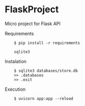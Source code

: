 # FlaskProject
Micro project for Flask API

Requirements


```
    $ pip install -r requirements
```


```
    sqlite3
```

Instalation
```
    $ sqlite3 databases/store.db
    >> .databases
    >> .exit
```

Execution
```
    $ uvicorn app:app --reload
```